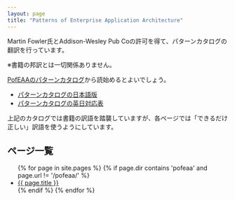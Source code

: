 ```yaml
---
layout: page
title: "Patterns of Enterprise Application Architecture"
---
```


Martin Fowler氏とAddison-Wesley Pub Coの許可を得て、パターンカタログの翻訳を行っています。

※書籍の邦訳とは一切関係ありません。

[PofEAAのパターンカタログ](CatalogOfPofEAA)から読始めるとよいでしょう。

* [パターンカタログの日本語版](CatalogOfPofEAA_Ja)
* [パターンカタログの英日対応表](CatalogOfPofEAA_EnJa)

上記のカタログでは書籍の訳語を踏襲していますが、各ページでは「できるだけ正しい」訳語を使うようにしています。

## ページ一覧

<ul>
{% for page in site.pages %}
{% if page.dir contains 'pofeaa' and page.url != '/pofeaa/' %}
<li><a href="{{ page.url }}">{{ page.title }}</a></li>
{% endif %}
{% endfor %}
</ul>

